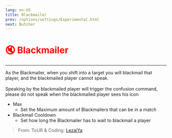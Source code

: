 ```yaml
---
lang: en-US
title: Blackmailer
prev: /options/settings/Experimental.html
next: Butcher
---
```


# <font color=red>🔇 <b>Blackmailer</b></font> <Badge text="Impostor" type="tip" vertical="middle"/>
---

As the Blackmailer, when you shift into a target you will blackmail that player, and the blackmailed player cannot speak.<br><br>
Speaking by the blackmailed player will trigger the confusion command, please do not speak when the blackmailed player sees his icon
* Max
  * Set the Maximum amount of Blackmailers that can be in a match
* Blackmail Cooldown
  * Set how long the Blackmailer has to wait to blackmail a player

> From: ToUR & Coding: [LezaiYa](https://github.com/LezaiYa)